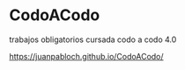 # CodoACodo
trabajos obligatorios cursada codo a codo 4.0

https://juanpabloch.github.io/CodoACodo/
